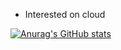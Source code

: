 - Interested on cloud


[![Anurag's GitHub stats](https://github-readme-stats.vercel.app/api?username=balachandiran02)](https://github.com/balachandiran02/github-readme-stats)


<!--
**Balachandiran02/Balachandiran02** is a ✨ _special_ ✨ repository because its `README.md` (this file) appears on your GitHub profile.

Here are some ideas to get you started:

- 🔭 I’m currently working on ...
- 🌱 I’m currently learning ...
- 👯 I’m looking to collaborate on ...opensource
- 🤔 I’m looking for help with ...
- 💬 Ask me about ...
- 📫 How to reach me: ...
- 😄 Pronouns: ...
- ⚡ Fun fact: ...
-->
